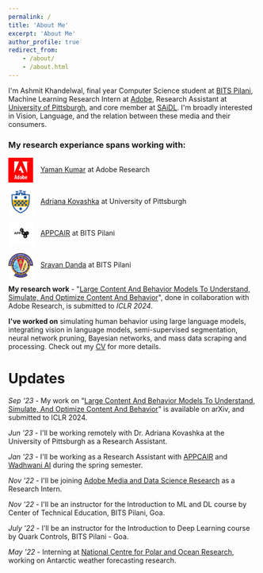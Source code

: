 ```yaml
---
permalink: /
title: 'About Me'
excerpt: 'About Me'
author_profile: true
redirect_from:
    - /about/
    - /about.html
---
```


I'm Ashmit Khandelwal, final year Computer Science student at [BITS Pilani](https://www.bits-pilani.ac.in/goa/), Machine Learning Research Intern at [Adobe](https://research.adobe.com/), Research Assistant at [University of Pittsburgh](https://www.pitt.edu/), and core member at [SAiDL](www.saidl.in). I'm broadly interested in Vision, Language, and the relation between these media and their consumers.

### My research experiance spans working with:

<img src="../files/adobe.png" width="50" height="50" align="center"/> &ensp; [Yaman Kumar](https://sites.google.com/view/yaman-kumar/) at Adobe Research

<img src="../files/pitt.png" width="50" height="50" align="center"/> &ensp; [Adriana Kovashka](https://people.cs.pitt.edu/~kovashka/) at University of Pittsburgh

<img src="../files/appcair.png" width="50" height="50" align="center"> &ensp; [APPCAIR](https://web.bits-pilani.ac.in/APPCAIR/) at BITS Pilani

<img src="../files/bits.png" width="50" height="50" align="center"> &ensp; [Sravan Danda](https://scholar.google.com/citations?user=5kSGWFoAAAAJ&hl=en) at BITS Pilani

**My research work** - "[Large Content And Behavior Models To Understand, Simulate, And Optimize Content And Behavior](https://arxiv.org/abs/2309.00359)", done in collaboration with Adobe Research, is submitted to *ICLR 2024*.

**I've worked on** simulating human behavior using large language models, integrating vision in language models, semi-supervised segmentation, neural network pruning, Bayesian networks, and mass data scraping and processing. Check out my [CV](https://ashmitkx.github.io/files/ashmit-khandelwal-cv.pdf) for more details.

# Updates

_Sep '23_ - My work on "[Large Content And Behavior Models To Understand, Simulate, And Optimize Content And Behavior](https://arxiv.org/abs/2309.00359)" is available on arXiv, and submitted to ICLR 2024.

_Jun '23_ - I'll be working remotely with Dr. Adriana Kovashka at the University of Pittsburgh as a Research Assistant.

_Jan '23_ - I'll be working as a Research Assistant with [APPCAIR](https://www.bits-pilani.ac.in/appcair/) and [Wadhwani AI](https://www.wadhwaniai.org/) during the spring semester.

_Nov '22_ - I'll be joining [Adobe Media and Data Science Research](https://research.adobe.com/) as a Research Intern.

_Nov '22_ - I'll be an instructor for the Introduction to ML and DL course by Center of Technical Education, BITS Pilani, Goa.

<!-- _Sept '22_ - Offered a research internship at Adobe Media and Data Science Research, for summer 2023. -->

<!-- _July '22_ - Selected to attend the [6th Summer School on AI](http://cvit.iiit.ac.in/summerschool2022/index.php) organized by CVIT, IIITH. -->

_July '22_ - I'll be an instructor for the Introduction to Deep Learning course by Quark Controls, BITS Pilani - Goa.

<!-- _July '22_ - Selected to attend [Amazon ML Summer School 2022](https://amazonmlsummerschoolindia.splashthat.com/). -->

_May '22_ - Interning at [National Centre for Polar and Ocean Research](https://ncpor.res.in/), working on Antarctic weather forecasting research.

<br/>

<!-- [![Hits](https://hits.seeyoufarm.com/api/count/incr/badge.svg?url=https%3A%2F%2Fashmitkx.github.io&count_bg=%23096CDD&title_bg=%23555555&icon=&icon_color=%23E7E7E7&title=visits&edge_flat=true)](https://hits.seeyoufarm.com) -->
